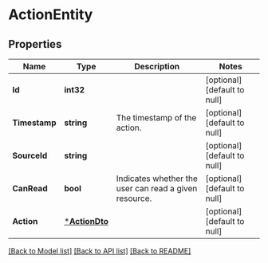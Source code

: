 # ActionEntity

## Properties
Name | Type | Description | Notes
------------ | ------------- | ------------- | -------------
**Id** | **int32** |  | [optional] [default to null]
**Timestamp** | **string** | The timestamp of the action. | [optional] [default to null]
**SourceId** | **string** |  | [optional] [default to null]
**CanRead** | **bool** | Indicates whether the user can read a given resource. | [optional] [default to null]
**Action** | [***ActionDto**](ActionDTO.md) |  | [optional] [default to null]

[[Back to Model list]](../pkg/nifi/README.md#documentation-for-models) [[Back to API list]](../pkg/nifi/README.md#documentation-for-api-endpoints) [[Back to README]](../pkg/nifi/README.md)


